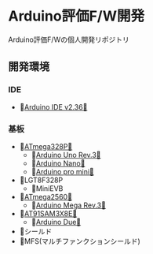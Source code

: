# Arduino評価F/W開発

Arduino評価F/Wの個人開発リポジトリ

## 開発環境

### IDE

- 📍[Arduino IDE v2.36🔗](https://github.com/arduino/arduino-ide/releases/tag/2.3.6)

### 基板

- 📍[ATmega328P🔗](https://www.microchip.com/en-us/product/ATMEGA328P)
  - 📍[Arduino Uno Rev.3🔗](https://docs.arduino.cc/hardware/uno-rev3/)
  - 📍[Arduino Nano🔗](https://docs.arduino.cc/hardware/nano/)
  - 📍[Arduino pro mini🔗](https://docs.arduino.cc/retired/boards/arduino-pro-mini/)
- 📍LGT8F328P
  - 📍MiniEVB
- 📍[ATmega2560🔗](https://www.microchip.com/en-us/product/ATmega2560)
  - 📍[Arduino Mega Rev.3🔗](https://docs.arduino.cc/hardware/mega-2560/)
- 📍[AT91SAM3X8E🔗](https://www.microchip.com/en-us/product/ATSAM3X8E)
  - 📍[Arduino Due🔗](https://docs.arduino.cc/hardware/due)
- 📍シールド
- 📍MFS(マルチファンクションシールド)

